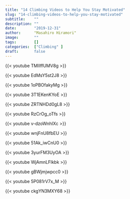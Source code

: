 ```yaml
---
title: "14 Climbing Videos to Help You Stay Motivated"
slug: "14-climbing-videos-to-help-you-stay-motivated"
subtitle:    ""
description: ""
date:        "2019-12-31"
author:      "Masahiro Hiramori"
image:       ""
tags:        []
categories:  ["Climbing" ]
draft:       false
---
```


{{< youtube TMIIffUMV8g >}}

{{< youtube EdMsY5st2J8 >}}

{{< youtube 1oPBOfakyMg >}}

{{< youtube 3T1EKenKYoE >}}

{{< youtube ZRTNHDd0gL8 >}}

{{< youtube RzCrOg_oTfs >}}

{{< youtube v-dzoWnhIXc >}}

{{< youtube wnjFnU8fbEU >}}

{{< youtube 51Ak_iwCnU0 >}}

{{< youtube 3yurFM3UyOA >}}

{{< youtube WjAmnLFlkbk >}}

{{< youtube gBWjmjwpcc0 >}}

{{< youtube 5P081rV7x_M >}}

{{< youtube ckgYN3MXY68 >}}
